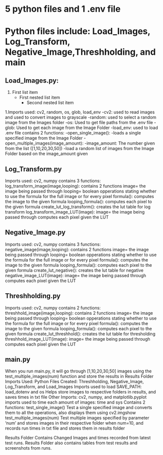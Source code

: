 5 python files and 1 .env file
=============
Python files include: Load_Images, Log_Transform, Negative_Image,Threshholding, and main
=============
Load_Images.py:
-------------
1. First list item
   - First nested list item
     - Second nested list item
                
1.Imports used: cv2, random, os, glob, load_env
  -cv2: used to read images and used to convert images to grayscale
-random: used to select a random image from the Images folder
-os: Used to get file paths from the .env file
-glob: Used to get each image from the Image Folder
-load_env: used to load .env file
contains 2 functions:
-open_single_image():
 -loads a single specified image from the Image Folder
-open_multiple_images(image_amount):
 -image_amount: The number given from the list ([1,10,20,30,50])
 -load a random list of images from the Image Folder based on the image_amount given

Log_Transform.py
-------------
Imports used: cv2, numpy
contains 3 functions:
	log_transform_image(image,looping): contains 2 functions
image= the image being passed through
looping= boolean opperations stating whether to use the formula for the full image or for every pixel
	formula():
		computes the image to the given formula
	looping_formula():
		computes each pixel to the given formula
 create_lut_log_transform():
		creates the lut table for log transform
	log_transform_image_LUT(image):
image= the image being passed through
		computes each pixel given the LUT

Negative_Image.py
-------------
Imports used: cv2, numpy
contains 3 functions:
	negative_image(image,looping): contains 2 functions
image= the image being passed through
looping= boolean opperations stating whether to use the formula for the full image or for every pixel
	formula():
		computes the image to the given formula
	looping_formula():
		computes each pixel to the given formula
	create_lut_negative():
		creates the lut table for negative
	negative_image_LUT(image):
image= the image being passed through
		computes each pixel given the LUT

Threshholding.py
-------------
Imports used: cv2, numpy
contains 2 functions:
threshhold_image(image,looping): contains 2 functions
image= the image being passed through
looping= boolean opperations stating whether to use the formula for the full image or for every pixel
	formula():
		computes the image to the given formula
	looping_formula():
		computes each pixel to the given formula
	create_lut_threshhold():
		creates the lut table for thresholding
	threshhold_image_LUT(image):
image= the image being passed through
		computes each pixel given the LUT



main.py
-------------
When you run main.py, it will go through [1,10,20,30,50] images using the test_multiple_images(num) function and store the results in Results Folder 
Imports Used: 
Python Files Created: Threshholding, Negative_Image, Log_Transform, and	Load_Images
	Imports used to load SAVE_PATH: load_dotenv and os
		Helps store images to respective folders in results, and saves times in txt file
	Other Imports: cv2, numpy, and matplotlib.pyplot
imports used to time each amount of images: time and sys
Contains 2 functions:
	test_single_image()
		Test a single specified image and converts them to all the operations, also displays them using cv2.imgshow 
	test_multiple_images(num)
		Test multiple images specified by parameter ‘num’ and stores images in their respective folder when num=10, and records run times in txt file and stores them in results folder

Results Folder Contains Changed Images and times recorded from latest test runs.
Results Folder also contains tables from test results and screenshots from runs.

